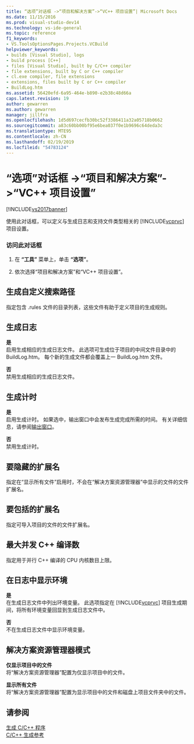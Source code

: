 ```yaml
---
title: “选项”对话框 ->“项目和解决方案”->“VC++ 项目设置”| Microsoft Docs
ms.date: 11/15/2016
ms.prod: visual-studio-dev14
ms.technology: vs-ide-general
ms.topic: reference
f1_keywords:
- VS.ToolsOptionsPages.Projects.VCBuild
helpviewer_keywords:
- builds [Visual Studio], logs
- build process [C++]
- files [Visual Studio], built by C/C++ compiler
- file extensions, built by C or C++ compiler
- cl.exe compiler, file extensions
- extensions, files built by C or C++ compiler
- BuildLog.htm
ms.assetid: 56420efd-6a95-464e-b890-e2b38c48d66a
caps.latest.revision: 19
author: gewarren
ms.author: gewarren
manager: jillfra
ms.openlocfilehash: 1d5d697cecfb30bc52f3386411a32a05718b0662
ms.sourcegitcommit: a83c60bb00bf95e6bea037f0e1b9696c64deda3c
ms.translationtype: MTE95
ms.contentlocale: zh-CN
ms.lasthandoff: 02/19/2019
ms.locfileid: "54783124"
---
```

# <a name="vc-project-settings-projects-and-solutions-options-dialog-box"></a>“选项”对话框 ->“项目和解决方案”->“VC++ 项目设置”
[!INCLUDE[vs2017banner](../../includes/vs2017banner.md)]

  
使用此对话框，可以定义与生成日志和支持文件类型相关的 [!INCLUDE[vcprvc](../../includes/vcprvc-md.md)] 项目设置。  
  
### <a name="to-access-this-dialog-box"></a>访问此对话框  
  
1.  在 **“工具”** 菜单上，单击 **“选项”**。  
  
2.  依次选择“项目和解决方案”和“VC++ 项目设置”。  
  
## <a name="build-customization-search-path"></a>生成自定义搜索路径  
 指定包含 .rules 文件的目录列表，这些文件有助于定义项目的生成规则。  
  
## <a name="build-logging"></a>生成日志  
 **是**  
 启用生成相应的生成日志文件。 此选项可生成位于项目的中间文件目录中的 BuildLog.htm。 每个新的生成文件都会覆盖上一 BuildLog.htm 文件。  
  
 **否**  
 禁用生成相应的生成日志文件。  
  
## <a name="build-timing"></a>生成计时  
 **是**  
 启用生成计时。 如果选中，输出窗口中会发布生成完成所需的时间。 有关详细信息，请参阅[输出窗口](../../ide/reference/output-window.md)。  
  
 **否**  
 禁用生成计时。  
  
## <a name="extensions-to-hide"></a>要隐藏的扩展名  
 指定在“显示所有文件”启用时，不会在“解决方案资源管理器”中显示的文件的文件扩展名。  
  
## <a name="extensions-to-include"></a>要包括的扩展名  
 指定可导入项目的文件的文件扩展名。  
  
## <a name="maximum-concurrent-c-compilations"></a>最大并发 C++ 编译数  
 指定用于并行 C++ 编译的 CPU 内核数目上限。  
  
## <a name="show-environment-in-log"></a>在日志中显示环境  
 **是**  
 在生成日志文件中列出环境变量。 此选项指定在 [!INCLUDE[vcprvc](../../includes/vcprvc-md.md)] 项目生成期间，将所有环境变量回显到生成日志文件中。  
  
 **否**  
 不在生成日志文件中显示环境变量。  
  
## <a name="solution-explorer-mode"></a>解决方案资源管理器模式  
 **仅显示项目中的文件**  
 将“解决方案资源管理器”配置为仅显示项目中的文件。  
  
 **显示所有文件**  
 将“解决方案资源管理器”配置为显示项目中的文件和磁盘上项目文件夹中的文件。  
  
## <a name="see-also"></a>请参阅  
 [生成 C/C++ 程序](http://msdn.microsoft.com/library/fa6ed4ff-334a-4d99-b5e2-a1f83d2b3008)   
 [C/C++ 生成参考](http://msdn.microsoft.com/library/100b4ccf-572c-4d1f-970c-fa0bc0cc0d2d)
